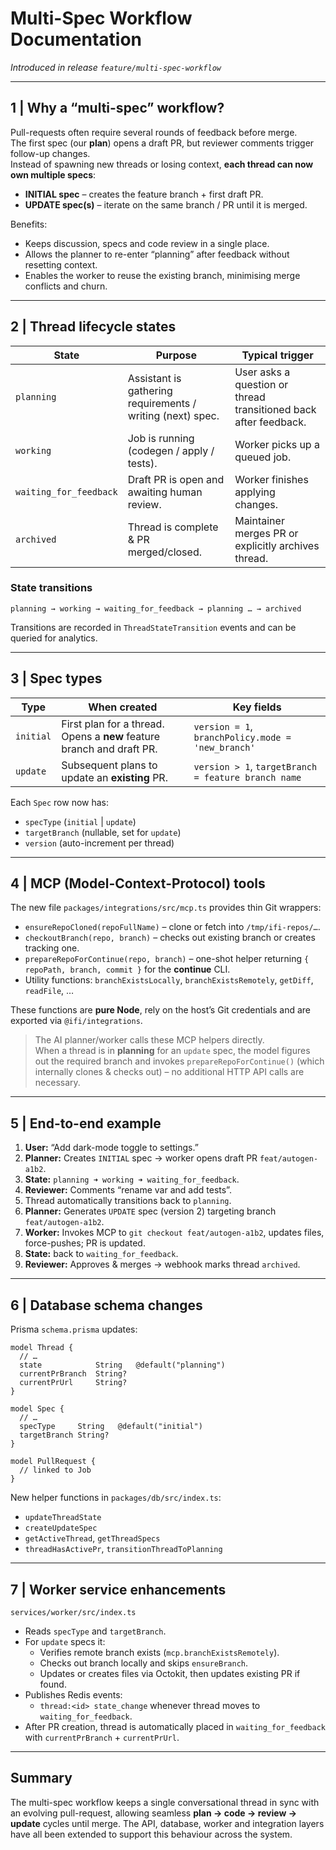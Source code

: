 # Multi-Spec Workflow Documentation

_Introduced in release `feature/multi-spec-workflow`_

---

## 1  |  Why a “multi-spec” workflow?

Pull-requests often require several rounds of feedback before merge.  
The first spec (our **plan**) opens a draft PR, but reviewer comments trigger follow-up changes.  
Instead of spawning new threads or losing context, **each thread can now own multiple specs**:

* **INITIAL spec** – creates the feature branch + first draft PR.  
* **UPDATE spec(s)** – iterate on the same branch / PR until it is merged.

Benefits:

* Keeps discussion, specs and code review in a single place.
* Allows the planner to re-enter “planning” after feedback without resetting context.
* Enables the worker to reuse the existing branch, minimising merge conflicts and churn.

---

## 2  |  Thread lifecycle states

| State | Purpose | Typical trigger |
|-------|---------|-----------------|
| `planning` | Assistant is gathering requirements / writing (next) spec. | User asks a question or thread transitioned back after feedback. |
| `working` | Job is running (codegen / apply / tests). | Worker picks up a queued job. |
| `waiting_for_feedback` | Draft PR is open and awaiting human review. | Worker finishes applying changes. |
| `archived` | Thread is complete & PR merged/closed. | Maintainer merges PR or explicitly archives thread. |

### State transitions

`planning → working → waiting_for_feedback → planning … → archived`

Transitions are recorded in `ThreadStateTransition` events and can be queried for analytics.

---

## 3  |  Spec types

| Type | When created | Key fields |
|------|--------------|------------|
| `initial` | First plan for a thread. Opens a **new** feature branch and draft PR. | `version = 1`, `branchPolicy.mode = 'new_branch'` |
| `update` | Subsequent plans to update an **existing** PR. | `version > 1`, `targetBranch = feature branch name` |

Each `Spec` row now has:
* `specType` (`initial` | `update`)
* `targetBranch` (nullable, set for `update`)
* `version` (auto-increment per thread)

---

## 4  |  MCP (Model-Context-Protocol) tools

The new file `packages/integrations/src/mcp.ts` provides thin Git wrappers:

* `ensureRepoCloned(repoFullName)` – clone or fetch into `/tmp/ifi-repos/…`.
* `checkoutBranch(repo, branch)` – checks out existing branch or creates tracking one.
* `prepareRepoForContinue(repo, branch)` – one-shot helper returning `{ repoPath, branch, commit }` for the **continue** CLI.
* Utility functions: `branchExistsLocally`, `branchExistsRemotely`, `getDiff`, `readFile`, …

These functions are **pure Node**, rely on the host’s Git credentials and are exported via `@ifi/integrations`.

> The AI planner/worker calls these MCP helpers directly.  
> When a thread is in **planning** for an `update` spec, the model figures out the required
> branch and invokes `prepareRepoForContinue()` (which internally clones & checks out) –
> no additional HTTP API calls are necessary.

---

## 5  |  End-to-end example

1. **User:** “Add dark-mode toggle to settings.”
2. **Planner:** Creates `INITIAL` spec → worker opens draft PR `feat/autogen-a1b2`.
3. **State:** `planning ➜ working ➜ waiting_for_feedback`.
4. **Reviewer:** Comments “rename var and add tests”.
5. Thread automatically transitions back to `planning`.
6. **Planner:** Generates `UPDATE` spec (version 2) targeting branch `feat/autogen-a1b2`.
7. **Worker:** Invokes MCP to `git checkout feat/autogen-a1b2`, updates files, force-pushes; PR is updated.
8. **State:** back to `waiting_for_feedback`.
9. **Reviewer:** Approves & merges → webhook marks thread `archived`.

---

## 6  |  Database schema changes

Prisma `schema.prisma` updates:

```prisma
model Thread {
  // …
  state            String   @default("planning")
  currentPrBranch  String?
  currentPrUrl     String?
}

model Spec {
  // …
  specType     String   @default("initial")
  targetBranch String?
}

model PullRequest {
  // linked to Job
}
```

New helper functions in `packages/db/src/index.ts`:

* `updateThreadState`
* `createUpdateSpec`
* `getActiveThread`, `getThreadSpecs`
* `threadHasActivePr`, `transitionThreadToPlanning`

---

## 7  |  Worker service enhancements

`services/worker/src/index.ts`

* Reads `specType` and `targetBranch`.
* For `update` specs it:
  * Verifies remote branch exists (`mcp.branchExistsRemotely`).
  * Checks out branch locally and skips `ensureBranch`.
  * Updates or creates files via Octokit, then updates existing PR if found.
* Publishes Redis events:
  * `thread:<id> state_change` whenever thread moves to `waiting_for_feedback`.
* After PR creation, thread is automatically placed in `waiting_for_feedback` with `currentPrBranch` + `currentPrUrl`.

---

## Summary

The multi-spec workflow keeps a single conversational thread in sync with an evolving pull-request, allowing seamless **plan → code → review → update** cycles until merge. The API, database, worker and integration layers have all been extended to support this behaviour across the system.
